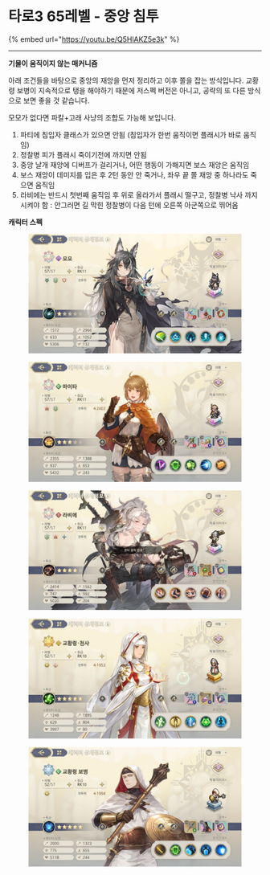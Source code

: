 # 타로3 65레벨 - 중앙 침투

{% embed url="https://youtu.be/Q5HlAKZ5e3k" %}

***

**기물이 움직이지 않는 매커니즘**

아래 조건들을 바탕으로 중앙의 재앙을 먼저 정리하고 이후 쫄을 잡는 방식입니다. 교황령 보병이 지속적으로 탱을 해야하기 때문에 저스펙 버전은 아니고, 공략의 또 다른 방식으로 보면 좋을 것 같습니다.

모모가 없다면 파칼+고래 사냥의 조합도 가능해 보입니다.

1. 파티에 침입자 클래스가 있으면 안됨 (침입자가 한번 움직이면 플래시가 바로 움직임)
2. 정찰병 피가 플래시 죽이기전에 까지면 안됨
3. 중앙 날개 재앙에 디버프가 걸리거나, 어떤 행동이 가해지면 보스 재앙은 움직임
4. 보스 재앙이 데미지를 입은 후 2턴 동안 안 죽거나, 좌우 끝 쫄 재앙 중 하나라도 죽으면 움직임
5. 라비에는 반드시 첫번째 움직임 후 위로 올라가서 플래시 떨구고, 정찰병 낙사 까지 시켜야 함 : 안그러면 길 막힌 정찰병이 다음 턴에 오른쪽 아군쪽으로 뛰어옴

**캐릭터 스펙**

<figure><img src="../../../.gitbook/assets/image (105).png" alt=""><figcaption></figcaption></figure>

<figure><img src="../../../.gitbook/assets/image (106).png" alt=""><figcaption></figcaption></figure>

<figure><img src="../../../.gitbook/assets/image (107).png" alt=""><figcaption></figcaption></figure>

<figure><img src="../../../.gitbook/assets/image (108).png" alt=""><figcaption></figcaption></figure>

<figure><img src="../../../.gitbook/assets/image (109).png" alt=""><figcaption></figcaption></figure>
